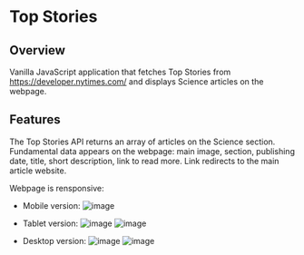 # Top Stories

## Overview

Vanilla JavaScript application that fetches Top Stories from https://developer.nytimes.com/ and displays Science articles on the webpage.

## Features

The Top Stories API returns an array of articles on the Science section.
Fundamental data appears on the webpage: main image, section, publishing date, title, short description, link to read more. Link redirects to the main article website.

Webpage is rensponsive:

* Mobile version:
![image](https://user-images.githubusercontent.com/38878597/115392605-6d694700-a1e9-11eb-87c8-325198dc9c28.png)

* Tablet version:
![image](https://user-images.githubusercontent.com/38878597/115392661-7e19bd00-a1e9-11eb-9e2e-d72aa0609938.png)
![image](https://user-images.githubusercontent.com/38878597/115392729-938ee700-a1e9-11eb-9b37-e7216721229e.png)

* Desktop version:
![image](https://user-images.githubusercontent.com/38878597/115392786-a3a6c680-a1e9-11eb-8189-e20a76c7dec4.png)
![image](https://user-images.githubusercontent.com/38878597/115392877-b9b48700-a1e9-11eb-837d-ec0ce54337c7.png)
